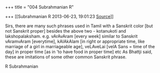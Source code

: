 +++
title = "004 Subrahmanian R"

+++
[[Subrahmanian R	2013-06-23, 19:01:23 [Source](https://groups.google.com/g/samskrita/c/QsqWKAFJixc)]]



Sirs, there are many such phrases used in Tamil with a Sanskrit color \[but not Sanskrit proper\] besides the above two - kotanukoti and lakshopalaksham. e.g. vArAvAram \[every week\] similar to Sanskrit vAramvAram \[everytime\], kAlAkAlam \[in right or appropriate time, like marriage of a girl in marriageable age\], veLAveLai \[velA Sans = time of the day\] in proper time \[as in 'to have food in proper time\] etc As Bhattji said, these are imitations of some other common Sanskrit phrase.

  

R Subrahmanian

  

